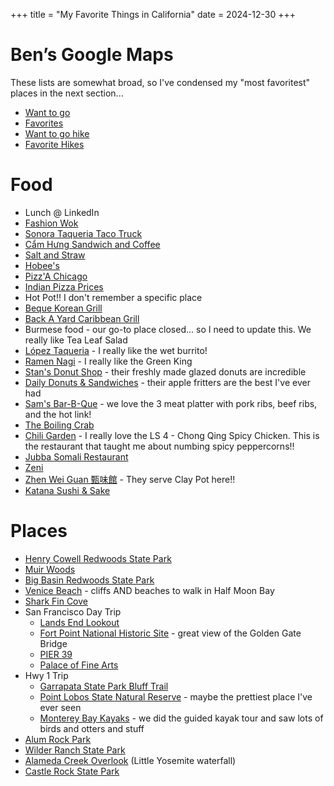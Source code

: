 +++
title = "My Favorite Things in California"
date = 2024-12-30
+++

# Ben’s Google Maps

These lists are somewhat broad, so I've condensed my "most favoritest" places in the next section...

- [Want to go](https://maps.app.goo.gl/tmoDmoRGvz8i5nUt5)
- [Favorites](https://maps.app.goo.gl/KM2zfHJi89CL2Cn4A)
- [Want to go hike](https://maps.app.goo.gl/MDeabkYomzUu3Mis8)
- [Favorite Hikes](https://maps.app.goo.gl/Zxu41VY714r9BEYj7)

# Food

- Lunch @ LinkedIn
- [Fashion Wok](https://fashionwokus.com/)
- [Sonora Taqueria Taco Truck](https://maps.app.goo.gl/yuPUjF4RriFdhJm18)
- [Cẩm Hưng Sandwich and Coffee](https://maps.app.goo.gl/mLgMGbQAQ3R367DZ8)
- [Salt and Straw](https://maps.app.goo.gl/9Z4WzXng36AUtaoHA)
- [Hobee's](https://maps.app.goo.gl/ba2hZhEtNdN1kV5j7)
- [Pizz'A Chicago](https://maps.app.goo.gl/2JfidnHBySd7XtN78)
- [Indian Pizza Prices](https://docs.google.com/document/u/0/d/1ko1d6KNYNkLOFeyFj0ZtdahDkuet1_NM3RJTHmW1YbA/edit)
- Hot Pot!! I don't remember a specific place
- [Beque Korean Grill](https://maps.app.goo.gl/x7zFeoHAHTsZTb9z8)
- [Back A Yard Caribbean Grill](https://maps.app.goo.gl/hx74YzvCKJCQrUdq6)
- Burmese food - our go-to place closed... so I need to update this. We really like Tea Leaf Salad
- [López Taqueria](https://maps.app.goo.gl/go5kF68dnoMGqYs87) - I really like the wet burrito!
- [Ramen Nagi](https://maps.app.goo.gl/YxQLcypY6oKFs7CW9) - I really like the Green King
- [Stan's Donut Shop](https://maps.app.goo.gl/JS8UEW8rSdze9DBQ7) - their freshly made glazed donuts are incredible
- [Daily Donuts & Sandwiches](https://maps.app.goo.gl/EtAFsP4bUxXMP4NJ8) - their apple fritters are the best I've ever had
- [Sam's Bar-B-Que](https://maps.app.goo.gl/QGNMEUw2KhKJ6UZZ6) - we love the 3 meat platter with pork ribs, beef ribs, and the hot link!
- [The Boiling Crab](https://maps.app.goo.gl/KrAQ6dVtaSXPgQxV8)
- [Chili Garden](https://maps.app.goo.gl/oa762w4DHo1S99mU6) - I really love the LS 4 - Chong Qing Spicy Chicken. This is the restaurant that taught me about numbing spicy peppercorns!!
- [Jubba Somali Restaurant](https://maps.app.goo.gl/DjSVvSyrYbdkbZSJA)
- [Zeni](https://maps.app.goo.gl/7mREnHyPEF5zzQ36A)
- [Zhen Wei Guan 甄味館](https://maps.app.goo.gl/ee2CDPmtD43vJsza8) - They serve Clay Pot here!!
- [Katana Sushi & Sake](https://maps.app.goo.gl/FCRN14F4f3AVHbzGA)

# Places

- [Henry Cowell Redwoods State Park](https://maps.app.goo.gl/5F8EGAqXDZsACfui9)
- [Muir Woods](https://maps.app.goo.gl/jWAyJHJT8LuG6ppt7)
- [Big Basin Redwoods State Park](https://maps.app.goo.gl/pYgoUYAnshfB2un96)
- [Venice Beach](https://maps.app.goo.gl/YHhHBJakWyta8aGD9) - cliffs AND beaches to walk in Half Moon Bay
- [Shark Fin Cove](https://maps.app.goo.gl/4pm4y6XahoKG9RZ76)
- San Francisco Day Trip
  - [Lands End Lookout](https://maps.app.goo.gl/6btaGQ4WboP2zXbt5)
  - [Fort Point National Historic Site](https://maps.app.goo.gl/obHDJ469nGFSktjd7) - great view of the Golden Gate Bridge
  - [PIER 39](https://maps.app.goo.gl/ZxqDHonP8zgD4W416)
  - [Palace of Fine Arts](https://maps.app.goo.gl/dAFM4WoWdkdDYNZv6)
- Hwy 1 Trip
  - [Garrapata State Park Bluff Trail](https://maps.app.goo.gl/vQipkrZjm2ACLDez6)
  - [Point Lobos State Natural Reserve](https://maps.app.goo.gl/hxfeuMqTinMw8NeYA) - maybe the prettiest place I've ever seen
  - [Monterey Bay Kayaks](https://maps.app.goo.gl/b26gPTNd2y55SYhY9) - we did the guided kayak tour and saw lots of birds and otters and stuff
- [Alum Rock Park](https://maps.app.goo.gl/WMCSquXRP8TMRACq7)
- [Wilder Ranch State Park](https://maps.app.goo.gl/FzJhrPFDnvGzwAYH6)
- [Alameda Creek Overlook](https://maps.app.goo.gl/zJQc6c4xD4FgciLc9) (Little Yosemite waterfall)
- [Castle Rock State Park](https://maps.app.goo.gl/8FZvwMi2pFnm7Gfr8)
